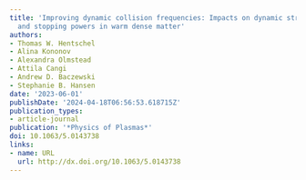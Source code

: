 ```yaml
---
title: 'Improving dynamic collision frequencies: Impacts on dynamic structure factors
  and stopping powers in warm dense matter'
authors:
- Thomas W. Hentschel
- Alina Kononov
- Alexandra Olmstead
- Attila Cangi
- Andrew D. Baczewski
- Stephanie B. Hansen
date: '2023-06-01'
publishDate: '2024-04-18T06:56:53.618715Z'
publication_types:
- article-journal
publication: '*Physics of Plasmas*'
doi: 10.1063/5.0143738
links:
- name: URL
  url: http://dx.doi.org/10.1063/5.0143738
---
```

